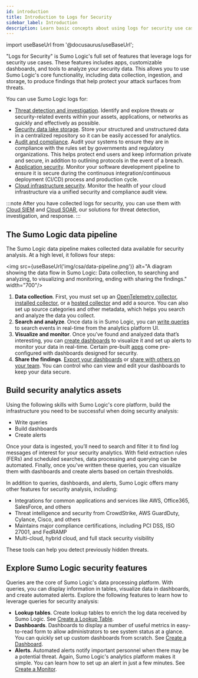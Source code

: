 ```yaml
---
id: introduction
title: Introduction to Logs for Security
sidebar_label: Introduction
description: Learn basic concepts about using logs for security use cases. 
---
```


import useBaseUrl from '@docusaurus/useBaseUrl';

"Logs for Security" is Sumo Logic's full set of features that leverage logs for security use cases. These features includes apps, customizable dashboards, and tools to analyze your security data. This allows you to use Sumo Logic's core functionality, including data collection, ingestion, and storage, to produce findings that help protect your attack surfaces from threats.

You can use Sumo Logic logs for:
* [Threat detection and investigation](/docs/security/additional-security-features/threat-detection-and-investigation). Identify and explore threats or security-related events within your assets, applications, or networks as quickly and effectively as possible.
* [Security data lake storage](/docs/security/additional-security-features/data-lake). Store your structured and unstructured data in a centralized repository so it can be easily accessed for analytics.
* [Audit and compliance](/docs/security/additional-security-features/audit-and-compliance). Audit your systems to ensure they are in compliance with the rules set by governments and regulatory organizations. This helps protect end users and keep information private and secure, in addition to outlining protocols in the event of a breach.
* [Application security](/docs/security/additional-security-features/application-security). Monitor your software development pipeline to ensure it is secure during the continuous integration/continuous deployment (CI/CD) process and production cycle.
* [Cloud infrastructure security](/docs/security/additional-security-features/cloud-infrastructure-security/). Monitor the health of your cloud infrastructure via a unified security and compliance audit view.

:::note
After you have collected logs for security, you can use them with [Cloud SIEM](/docs/cse/) and [Cloud SOAR](/docs/cloud-soar/), our solutions for threat detection, investigation, and response.
:::

## The Sumo Logic data pipeline

The Sumo Logic data pipeline makes collected data available for security analysis. At a high level, it follows four steps:

<img src={useBaseUrl('img/csa/data-pipeline.png')} alt="A diagram showing the data flow in Sumo Logic: Data collection, to searching and analyzing, to visualizing and monitoring, ending with sharing the findings." width="700"/>

1. **Data collection**. First, you must set up an [OpenTelemetry collector](/docs/send-data/opentelemetry-collector), [installed collector](/docs/send-data/installed-collectors), or a [hosted collector](/docs/send-data/hosted-collectors) and add a source. You can also set up source categories and other metadata, which helps you search and analyze the data you collect.
2. **Search and analyze**. Once data is in Sumo Logic, you can [write queries](/docs/search/get-started-with-search) to search events in real-time from the analytics platform UI.
3. **Visualize and monitor**. Once you’ve found and analyzed data that’s interesting, you can [create dashboards](/docs/dashboards/create-dashboard-new) to visualize it and set up alerts to monitor your data in real-time. Certain pre-built [apps](/docs/integrations) come pre-configured with dashboards designed for security.
4. **Share the findings**. [Export your dashboards](/docs/dashboards/export-dashboard-new) or [share with others on your team](/docs/dashboards/share-dashboard-new). You can control who can view and edit your dashboards to keep your data secure.

## Build security analytics assets

Using the following skills with Sumo Logic's core platform, build the infrastructure you need to be successful when doing security analysis:
* Write queries
* Build dashboards
* Create alerts

Once your data is ingested, you’ll need to search and filter it to find log messages of interest for your security analytics. With field extraction rules (FERs) and scheduled searches, data processing and querying can be automated. Finally, once you've written these queries, you can visualize them with dashboards and create alerts based on certain thresholds.

In addition to queries, dashboards, and alerts, Sumo Logic offers many other features for security analysis, including:
* Integrations for common applications and services like AWS, Office365, SalesForce, and others
* Threat intelligence and security from CrowdStrike, AWS GuardDuty, Cylance, Cisco, and others
* Maintains major compliance certifications, including PCI DSS, ISO 27001, and FedRAMP
* Multi-cloud, hybrid cloud, and full stack security visibility

These tools can help you detect previously hidden threats.

## Explore Sumo Logic security features

Queries are the core of Sumo Logic's data processing platform. With queries, you can display information in tables, visualize data in dashboards, and create automated alerts. Explore the following features to learn how to leverage queries for security analysis:
* **Lookup tables**. Create lookup tables to enrich the log data received by Sumo Logic. See [Create a Lookup Table](/docs/search/lookup-tables/create-lookup-table/).
* **Dashboards**. Dashboards to display a number of useful metrics in easy-to-read form to allow administrators to see system status at a glance. You can quickly set up custom dashboards from scratch. See [Create a Dashboard](/docs/dashboards/create-dashboard-new/).
* **Alerts**. Automated alerts notify important personnel when there may be a potential threat. Again, Sumo Logic's analytics platform makes it simple. You can learn how to set up an alert in just a few minutes. See [Create a Monitor](/docs/alerts/monitors/create-monitor/).
